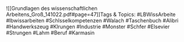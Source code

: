 
![[Grundlagen des wissenschaftlichen Arbeitens_Groß_141022.pdf#page=47]]Tags & Topics:
   #LBWissArbeite
   #lbwissarbeiten
   #Schlsselkompetenzen
   #Walach
   #Taschenbuch
   #Alibri
   #Handwerkszeug
   #Klrungen
   #Industrie
   #Monster
   #Schfer
   #Elsevier
   #Strungen
   #Lahm
   #Beruf
   #Karmasin